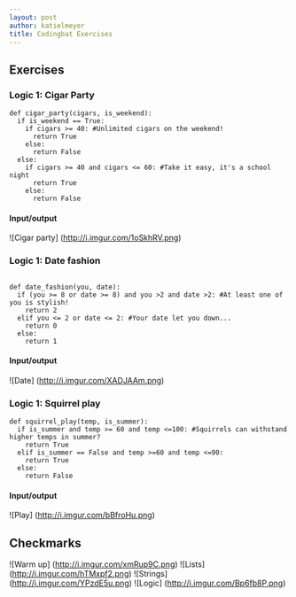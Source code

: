 ```yaml
---
layout: post
author: katielmeyer
title: Codingbat Exercises
---
```


## Exercises

### Logic 1: Cigar Party

```
def cigar_party(cigars, is_weekend):
  if is_weekend == True:
    if cigars >= 40: #Unlimited cigars on the weekend!
      return True
    else:
      return False
  else:
    if cigars >= 40 and cigars <= 60: #Take it easy, it's a school night
      return True
    else: 
      return False
```

#### Input/output
![Cigar party] (http://i.imgur.com/1oSkhRV.png)

### Logic 1: Date fashion

```

def date_fashion(you, date):
  if (you >= 8 or date >= 8) and you >2 and date >2: #At least one of you is stylish!
    return 2
  elif you <= 2 or date <= 2: #Your date let you down...
    return 0
  else:
    return 1

```

#### Input/output
![Date] (http://i.imgur.com/XADJAAm.png)

### Logic 1: Squirrel play

```
def squirrel_play(temp, is_summer):
  if is_summer and temp >= 60 and temp <=100: #Squirrels can withstand higher temps in summer?
    return True
  elif is_summer == False and temp >=60 and temp <=90:
    return True
  else:
    return False

```

#### Input/output
![Play] (http://i.imgur.com/bBfroHu.png)

## Checkmarks
![Warm up] (http://i.imgur.com/xmRup9C.png)
![Lists] (http://i.imgur.com/hTMxpf2.png)
![Strings] (http://i.imgur.com/YPzdE5u.png)
![Logic] (http://i.imgur.com/Bp6fb8P.png)
